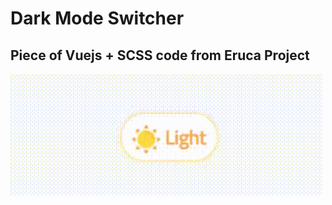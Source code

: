 # Dark Mode Switcher
## Piece of Vuejs + SCSS code from Eruca Project

<img src="preview.gif" width="500"/>
